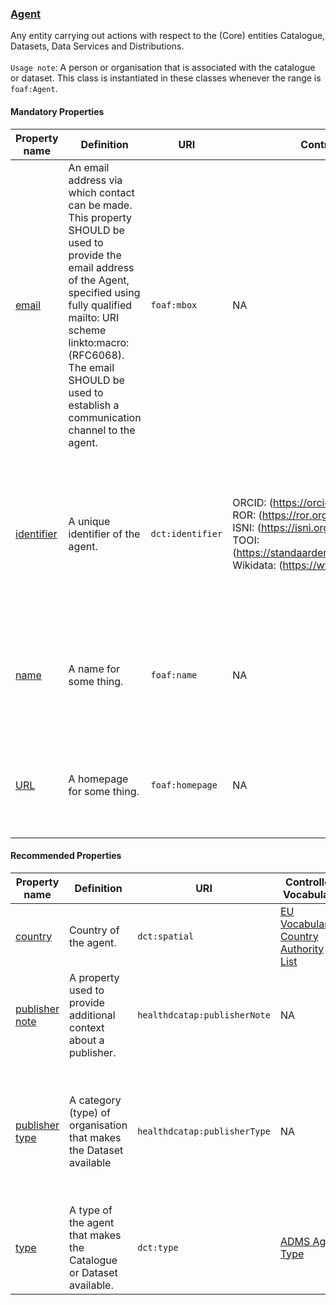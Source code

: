### [Agent](http://xmlns.com/foaf/spec/#term_Agent)

Any entity carrying out actions with respect to the (Core) entities Catalogue, Datasets, Data Services and Distributions. <br><br>
`Usage note`: A person or organisation that is associated with the catalogue or dataset. This class is instantiated in these classes whenever the range is `foaf:Agent`.

#### Mandatory Properties

| **Property name** | **Definition** | **URI** | **Controlled Vocabulary** | **rdfs:Range** | **Usage Note** | **Cardinality** |
| --- | --- | --- | --- | --- | --- | --- |
| [email](http://xmlns.com/foaf/spec/#term_mbox) | An email address via which contact can be made. This property SHOULD be used to provide the email address of the Agent, specified using fully qualified mailto: URI scheme linkto:macro: (RFC6068). The email SHOULD be used to establish a communication channel to the agent. | `foaf:mbox` | NA | `rdfs:Resource` | It is possible to provide the email address of the appropriate institution or department if no personal email address can be provided. <br>The email address has to be provided starting with `mailto:` prefix. <br> For example: mailto:info@example.com / mailto:jane.doe@example.com | 1 |
| [identifier](http://purl.org/dc/terms/identifier) | A unique identifier of the agent. | `dct:identifier` | ORCID: (https://orcid.org/) <br> ROR: (https://ror.org/) <br> ISNI: (https://isni.org/page/search-database/) <br> TOOI: (https://standaarden.overheid.nl/tooi/waardelijsten/) <br> Wikidata: (https://www.wikidata.org/)| `rdfs:Literal` | Specify the entity (person or organisation) by providing an identifier. We recommend using an ORCID identifier for a person or ROR identifier for an organisation. Dutch governmental organisations are listed in TOOI. If these are not available, you can use ISNI, or Wikidata or any other identifier you may have. If you have multiple identifiers, you should provide them all. | 1..\* |
| [name](http://xmlns.com/foaf/spec/#term_name) | A name for some thing. | `foaf:name` | NA | `rdfs:Literal` | This property refers to the given name of the entity. Example: Jane Doe (for a person) and Radboudumc (for an organisation). This property can be repeated for different versions of the name (e.g. the name in different languages). | 1..\* |
| [URL](http://xmlns.com/foaf/spec/#term_homepage) | A homepage for some thing. | `foaf:homepage` | NA | `rdfs:Resource` | Provide the URL of the page containing contact information, such as a contact form or details for reaching out. If a specific contact page is unavailable, the main website of the Agent is sufficient. | 1 |

#### Recommended Properties

| **Property name** | **Definition** | **URI** | **Controlled Vocabulary** | **rdfs:Range** | **Usage Note** | **Cardinality** |
| --- | --- | --- | --- | --- | --- | --- |
| [country](http://purl.org/dc/terms/spatial) | Country of the agent. | `dct:spatial` | [EU Vocabularies Country Authority List](https://publications.europa.eu/resource/authority/country) | `dct:Location` | Use the appropriate term from the EU authority table. Example for the Netherlands: `http://publications.europa.eu/resource/authority/country/NLD` | 0..\* |
| [publisher note](https://healthdcat-ap.github.io/#Dataset.publishernote) | A property used to provide additional context about a publisher. | `healthdcatap:publisherNote` | NA | `rdfs:Literal` | This property can be repeated for parallel language versions of the publisher's notes. Example: "Sciensano is a research institute and the national public health institute of Belgium. It is a so-called federal scientific institution that operates under the authority of the federal minister of Public Health and the federal minister of Agriculture of Belgium."@en | 0..1 |
| [publisher type](https://healthdcat-ap.github.io/#Dataset.publishertype) | A category (type) of organisation that makes the Dataset available | `healthdcatap:publisherType` | NA | `skos:Concept` | A [controlled vocabulary](https://raw.githubusercontent.com/SEMICeu/ADMS-AP/master/purl.org/ADMS_SKOS_v1.00.rdf) is provided, denoting commonly recognised health publishers. *Current status*: Specifically for the health domain, a controlled vocabulary is being developed to include commonly recognised health publishers. This vocabulary is currently under development. Version 1.0 includes the following types: Academia-ScientificOrganisation, Company, IndustryConsortium, LocalAuthority, NationalAuthority, NonGovernmentalOrganisation, NonProfitOrganisation, PrivateIndividual, RegionalAuthority, StandardisationBody and SupraNationalAuthority. These should use the following URL format: *`http://purl.org/adms/publishertype/[type]`*. | 0..1 |
| [type](http://purl.org/dc/terms/type) | A type of the agent that makes the Catalogue or Dataset available. | `dct:type` |[ADMS Agent Type](https://raw.githubusercontent.com/SEMICeu/ADMS-AP/master/purl.org/ADMS_SKOS_v1.00.rdf) | `skos:Concept` | NA | 0..1 |

